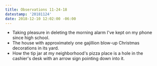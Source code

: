 ```yaml
---
title: Observations 11-24-18
datestamp: '20181124'
date: 2018-12-10 12:02:00 -06:00
---
```


- Taking pleasure in deleting the morning alarm I've kept on my phone since high school.
- The house with approximately one gajillion blow-up Christmas decorations in its yard.
- How the tip jar at my neighborhood's pizza place is a hole in the cashier's desk with an arrow sign pointing down into it.
